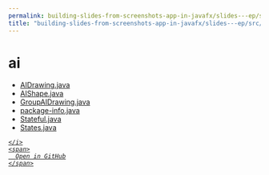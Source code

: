 ```yaml
---
permalink: building-slides-from-screenshots-app-in-javafx/slides---ep/src/main/java/engineer/mathsoftware/blog/slides/drawing/ai
title: "building-slides-from-screenshots-app-in-javafx/slides---ep/src/main/java/engineer/mathsoftware/blog/slides/drawing/ai"
---
```


# ai
<ul>
  <li>
    <a href="AIDrawing.java">
      AIDrawing.java
    </a>
  </li>
  <li>
    <a href="AIShape.java">
      AIShape.java
    </a>
  </li>
  <li>
    <a href="GroupAIDrawing.java">
      GroupAIDrawing.java
    </a>
  </li>
  <li>
    <a href="package-info.java">
      package-info.java
    </a>
  </li>
  <li>
    <a href="Stateful.java">
      Stateful.java
    </a>
  </li>
  <li>
    <a href="States.java">
      States.java
    </a>
  </li>
</ul>
<div class="social open-gh-btn my-4">
  <a class="btn btn-github" href="https://github.com/tobiasbriones/blog/tree/main/swe/dev/java/javafx/drawing/productivity/building-slides-from-screenshots-app-in-javafx/slides---ep/src/main/java/engineer/mathsoftware/blog/slides/drawing/ai" target="_blank">
    <i class="fab fa-github">
      
    </i>
    <span>
      Open in GitHub
    </span>
  </a>
</div>